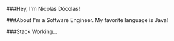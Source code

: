 

###Hey, I'm Nicolas Dócolas!

###About
I'm a Software Engineer. My favorite language is Java!

###Stack
 Working...
